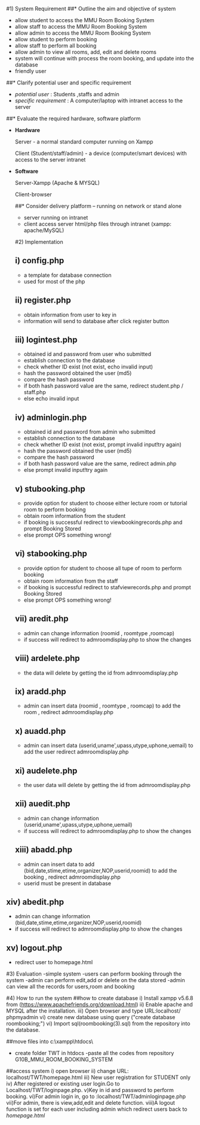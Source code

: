 #1) System Requirement
##* Outline the aim and objective of system
- allow student to access the MMU Room Booking System
- allow staff to access the MMU Room Booking System
- allow admin to access the MMU Room Booking System
- allow student to perform booking
- allow staff to perform all booking
- allow admin to view all rooms, add, edit and delete rooms
- system will continue with process the room booking, and update into the database
- friendly user

##* Clarify potential user and specific requirement
- *potential user* : Students ,staffs and admin
- *specific requirement* : A computer/laptop with intranet access to the server

##* Evaluate the required hardware, software platform
- __Hardware__

  Server           - a normal standard computer running on Xampp

  Client (Student/staff/admin) - a device (computer/smart devices) with access to the server intranet

- __Software__

  Server-Xampp (Apache & MYSQL)

  Client-browser

  ##* Consider delivery platform – running on network or stand alone
  - server running on intranet
  - client access server html/php files through intranet (xampp: apache/MySQL)


  #2) Implementation

  ## i) config.php
  - a template for database connection
  - used for most of the php


  ## ii) register.php
  - obtain information from user to key in
  - information will send to database after click register button

  ## iii) logintest.php
  - obtained id and password from user who submitted
  - establish connection to the database
  - check whether ID exist (not exist, echo invalid input)
  - hash the password obtained the user (md5)
  - compare the hash password
  - if both hash password value are the same, redirect student.php / staff.php
  - else echo invalid input

  ## iv) adminlogin.php
  - obtained id and password from admin who submitted
  - establish connection to the database
  - check whether ID exist (not exist, prompt invalid input!try again)
  - hash the password obtained the user (md5)
  - compare the hash password
  - if both hash password value are the same, redirect admin.php
  - else prompt invalid input!try again

  ## v) stubooking.php
  - provide option for student to choose either lecture room or tutorial room to perform booking
  - obtain room information from the student
  - if booking is successful redirect to viewbookingrecords.php and prompt Booking Stored
  - else prompt OPS something wrong!

  ## vi) stabooking.php
  - provide option for student to choose all tupe of  room to perform booking
  - obtain room information from the staff
  - if booking is successful redirect to stafviewrecords.php and prompt Booking Stored
  - else prompt OPS something wrong!

  ## vii) aredit.php
  - admin can change information (roomid , roomtype ,roomcap)
  - if success will redirect to admroomdisplay.php to show the changes

  ## viii) ardelete.php
  - the data will delete by getting the id from admroomdisplay.php

  ## ix) aradd.php
  - admin can insert data (roomid , roomtype , roomcap) to add the room , redirect admroomdisplay.php

  ## x) auadd.php
  - admin can insert data (userid,uname',upass,utype,uphone,uemail) to add the user redirect admroomdisplay.php

  ## xi) audelete.php
  - the user data will delete by getting the id from admroomdisplay.php

  ## xii) auedit.php
  - admin can change information (userid,uname',upass,utype,uphone,uemail)
  - if success will redirect to admroomdisplay.php to show the changes

  ## xiii) abadd.php
  - admin can insert data to add (bid,date,stime,etime,organizer,NOP,userid,roomid) to add the booking , redirect admroomdisplay.php
  - userid must be present in database

## xiv) abedit.php
  - admin can change information (bid,date,stime,etime,organizer,NOP,userid,roomid)
  - if success will redirect to admroomdisplay.php to show the changes

## xv) logout.php
  - redirect user to homepage.html

#3) Evaluation
-simple system
-users can perform booking through the system
-admin can perform edit,add or delete on the data stored
-admin can view all the records for users,room and booking

#4) How to run the system
##how to create database
i) Install xampp v5.6.8  from (https://www.apachefriends.org/download.html)
ii) Enable apache and MYSQL after the installation.
iii) Open browser and type URL:localhost/ phpmyadmin
vi) create new database using query ("create database roombooking;")
vi) Import sql(roombooking(3).sql) from the repository into the database.

##move files into c:\xampp\htdocs\
- create folder TWT in htdocs
-paste all the codes from repository G10B_MMU_ROOM_BOOKING_SYSTEM

##access system
i) open browser
ii) change URL: localhost/TWT/homepage.html
iii) New user registration for STUDENT only
iv) After registered or existing user login.Go to Localhost/TWT/loginpage.php.
v)Key in id and password to perform booking.
vi)For admin login in, go to :localhost/TWT/adminloginpage.php
vii)For admin, there is view,add,edit and delete function.
viii)A logout function is set for each user including admin which redirect users back to _homepage.html_
